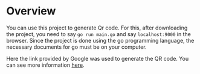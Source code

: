 # Overview
You can use this project to generate Qr code. For this, after downloading the project, you need to say `go run main.go` and say `localhost:9000` in the browser. Since the project is done using the go programming language, the necessary documents for go must be on your computer.

Here the link provided by Google was used to generate the QR code. You can see more information [here](https://developers.google.com/chart/infographics/docs/qr_codes).